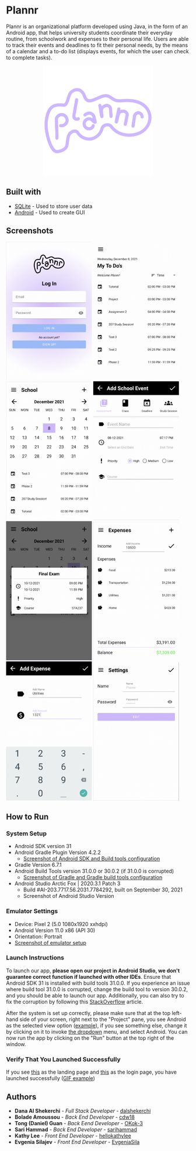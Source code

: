 # Plannr
Plannr is an organizational platform developed using Java, in the form of an Android app, that helps university students coordinate their everyday routine, from schoolwork and expenses to their personal life. Users are able to track their events and deadlines to fit their personal needs, by the means of a calendar and a to-do list (displays events, for which the user can check to complete tasks).

<p align="center">
  <img src="https://github.com/dalshekerchi/plannr/blob/main/screenshots/plannr_blob_lavender.png" alt="Plannr" width="300">
</p>

## Built with
* [SQLite](https://www.sqlite.org/index.html) - Used to store user data
* [Android](https://developer.android.com/studio) - Used to create GUI

## Screenshots
<p float="left">
  <img src="https://github.com/dalshekerchi/plannr/blob/main/screenshots/plannr_screenshot_login.png" alt="Log In" width="235">
  <img src="https://github.com/dalshekerchi/plannr/blob/main/screenshots/plannr_screenshot_main.png" alt="Main View" width="235">
  <img src="https://github.com/dalshekerchi/plannr/blob/main/screenshots/plannr_screenshot_school.png" alt="School View" width="235">
  <img src="https://github.com/dalshekerchi/plannr/blob/main/screenshots/plannr_screenshot_add_event.png" alt="Add Event" width="235">
  <img src="https://github.com/dalshekerchi/plannr/blob/main/screenshots/plannr_screenshot_view_event.png" alt="View Event" width="235">
  <img src="https://github.com/dalshekerchi/plannr/blob/main/screenshots/plannr_screenshot_expenses.png" alt="Expenses View" width="235">
  <img src="https://github.com/dalshekerchi/plannr/blob/main/screenshots/plannr_screenshot_add_expenses.png" alt="Add Expense" width="235">
  <img src="https://github.com/dalshekerchi/plannr/blob/main/screenshots/plannr_screenshot_settings.png" alt="Settings View" width="235">
</p>

## How to Run
### System Setup
* Android SDK version 31
* Android Gradle Plugin Version 4.2.2
    * [Screenshot of Android SDK and Build tools configuration](https://imgur.com/a/4nw7WpB)
* Gradle Version 6.7.1
* Android Build Tools version 31.0.0 or 30.0.2 (if 31.0.0 is corrupted)
    * [Screenshot of Gradle and Gradle build tools configuration](https://imgur.com/a/4nw7WpB)
* Android Studio Arctic Fox | 2020.3.1 Patch 3
    * Build #AI-203.7717.56.2031.7784292, built on September 30, 2021
    * Screenshot of Android Studio Version

### Emulator Settings
* Device: Pixel 2 (5.0 1080x1920 xxhdpi)
* Android Version 11.0 x86 (API 30)
* Orientation: Portrait
* [Screenshot of emulator setup](https://imgur.com/a/quhXdCV)

### Launch Instructions
To launch our app, **please open our project in Android Studio, we don't guarantee correct function if launched with
other IDEs**. Ensure that Android SDK 31 is installed with build tools
31.0.0. If you experience an issue where build tool 31.0.0 is corrupted, change the build tool to version 30.0.2, and you
should be able to launch our app. Additionally, you can also try to fix the corruption by following
this [StackOverflow](https://stackoverflow.com/questions/68387270/android-studio-error-installed-build-tools-revision-31-0-0-is-corrupted)
article.

After the system is set up correctly, please make sure that at the top left-hand side of your screen, right next to
the "Project" pane, you see Android as the selected view option ([example](https://imgur.com/PsrbryV)), if you see something
else, change it by clicking on it to invoke [the dropdown](https://imgur.com/a/WAPXVC8) menu, and select Android. You
can now run the app by clicking on the "Run" button at the top right of the window.

### Verify That You Launched Successfully
If you see [this](https://imgur.com/a/uoIiAwn) as the landing page and [this](https://imgur.com/a/pJIsR33) as the login
page, you have launched successfully ([GIF example](https://imgur.com/a/XUPTtWK))

## Authors
* **Dana Al Shekerchi** - *Full Stack Developer* - [dalshekerchi](https://github.com/dalshekerchi)
* **Bolade Amoussou** - *Back End Developer* - [cdw18](https://github.com/cdw18)
* **Tong (Daniel) Guan** - *Back Eend Developer* - [OKok-3](https://github.com/OKok-3)
* **Sari Hammad** - *Back End Developer* - [sarihammad](https://github.com/sarihammad)
* **Kathy Lee** - *Front End Developer* - [hellokathylee](https://github.com/hellokathylee)
* **Evgenia Silajev** - *Front End Developer* - [EvgeniaSila](https://github.com/EvgeniaSila)
